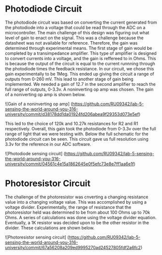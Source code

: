 # Photodiode Circuit

The photodiode circuit was based on converting the current generated from the photodiode into a voltage that could be read through the ADC on a microcontroller. The main challenge of this design was figuring out what level of gain to enact on the signal. This was a challenge because the datasheet was not available for reference. Therefore, the gain was determined through experimental means. The first stage of gain would be completed by a transimpedance amplifier. This type of amplifier is designed to convert currents into a voltage, and the gain is reffereed to in Ohms. This is because the output of the circuit is equal to the current runnning through the photodiode times the feedback resistance. In our circuit, we chose this gain experimentally to be 1Meg. This ended up giving the circuit a range of outputs from 0-260 mV. This lead to another stage of gain being implemented. We needed a gain of 12.7 in the second amplifier to reach the full range of outputs, 0-3.3v. A noninverting op amp was chosen. The gain of a noniverting op amp is shown below. 

![Gain of a noninverting op amp] (https://github.com/RU09342/lab-5-sensing-the-world-around-you-316-university/commit/d38178dd1da01924fd206abea9f29353d073e5ef)

This led to the choice of 120k and 10.27k resistances for R2 and R1 respectively. Overall, this gain took the photodiode from 0-3.3v over the full range of light that we were testing with. Below the full schematic for the photodiode circuit can be seen. This circuit gave us full resolution using 3.3v for the reference in our ADC software.

![Photodiode sensing circuit] (https://github.com/RU09342/lab-5-sensing-the-world-around-you-316-university/commit/04561c4e15a1862645e0f5efc73e8e7ff1aa6e1f)

# Photoresistor Circuit

The challenge of the photoresistor was cnverting a changing resistance value into a changing voltage value. This was accomplished by using a voltage divider. Experimentally, the range of resistance that the photoresistor held was determined to be from about 100 Ohms up to 70k Ohms. A series of calculations was done using the voltage divider equation. Eventually, a 1K resistor was decided upon to be the other resistor in the divider. These calculations are shown below.

![Photoresistor sensing circuit] (https://github.com/RU09342/lab-5-sensing-the-world-around-you-316-university/commit/67a56208a209ed9995270ad24527805fdf2a6fc2)

